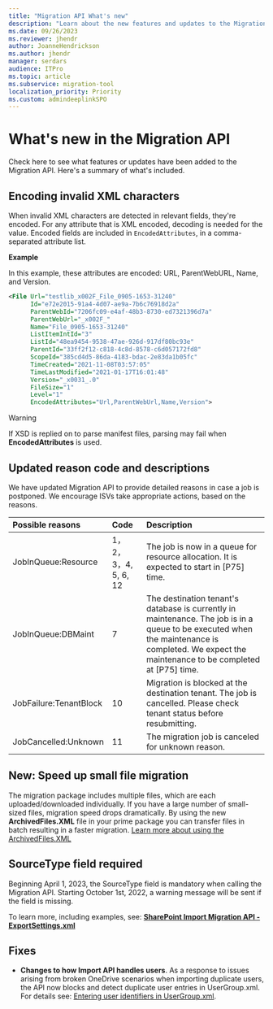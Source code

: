 ```yaml
---
title: "Migration API What's new"
description: "Learn about the new features and updates to the Migration API."
ms.date: 09/26/2023
ms.reviewer: jhendr
author: JoanneHendrickson
ms.author: jhendr
manager: serdars
audience: ITPro
ms.topic: article
ms.subservice: migration-tool
localization_priority: Priority
ms.custom: admindeeplinkSPO
---
```

# What's new in the Migration API

Check here to see what features or updates have been added to the Migration API. Here's a summary of what's included.

## Encoding invalid XML characters

When invalid XML characters are detected in relevant fields, they're encoded. For any attribute that is XML encoded, decoding is needed for the value. Encoded fields are included in `EncodedAttributes`, in a comma-separated attribute list.

**Example**

In this  example, these attributes are encoded: URL, ParentWebURL, Name, and Version.

```xml
<File Url="testlib_x002F_File_0905-1653-31240"
      Id="e72e2015-91a4-4d07-ae9a-7b6c76918d2a"
      ParentWebId="7206fc09-e4af-48b3-8730-ed7321396d7a"
      ParentWebUrl="_x002F_"
      Name="File_0905-1653-31240"
      ListItemIntId="3"
      ListId="48ea9454-9538-47ae-926d-917df80bc93e"
      ParentId="33ff2f12-c818-4c8d-8578-c6d057172fd8"
      ScopeId="385cd4d5-86da-4183-bdac-2e83da1b05fc"
      TimeCreated="2021-11-08T03:57:05"
      TimeLastModified="2021-01-17T16:01:48"
      Version="_x0031_.0"
      FileSize="1"
      Level="1"
      EncodedAttributes="Url,ParentWebUrl,Name,Version">
```

>[!Warning]
>If XSD is replied on to parse manifest files, parsing may fail when **EncodedAttributes** is used.


## Updated reason code and descriptions

We have updated Migration API to provide detailed reasons in case a job is postponed. We encourage ISVs take appropriate actions, based on the reasons.

|Possible reasons |Code|Description|
|:-----|:-----|:-----|
|JobInQueue:Resource|1，2，3，4, 5, 6, 12|The job is now in a queue for resource allocation. It is expected to start in [P75] time.|
|JobInQueue:DBMaint|7|The destination tenant's database is currently in maintenance. The job is in a queue to be executed when the maintenance is completed. We expect the maintenance to be completed at [P75] time.|
|JobFailure:TenantBlock|10|Migration is blocked at the destination tenant. The job is cancelled. Please check tenant status before resubmitting.|
|JobCancelled:Unknown|11|The migration job is canceled for unknown reason.|


## New: Speed up small file migration

The migration package includes multiple files, which are each uploaded/downloaded individually. If you have a large number of small-sized files, migration speed drops dramatically. By using the new **ArchivedFiles.XML** file in your prime package you can transfer files in batch resulting in a faster migration. [Learn more about using the ArchivedFiles.XML](/sharepoint/dev/apis/migration-api-overview#archivedfilessxml)

## SourceType field required

Beginning April 1, 2023, the SourceType field is mandatory when calling the Migration API. Starting October 1st, 2022, a warning message will be sent if the field is missing.

To learn more, including examples, see: **[SharePoint Import Migration API - ExportSettings.xml](/sharepoint/dev/apis/migration-api-overview#exportsettingsxml)**

## Fixes

- **Changes to how Import API handles users**. As a response to issues arising from broken OneDrive scenarios when importing duplicate users, the API now blocks and detect duplicate user entries in UserGroup.xml. For details see: [Entering user identifiers in UserGroup.xml](/sharepoint/dev/apis/migration-api-overview#entering-user-identifiers-in-usergroup.xml). 
